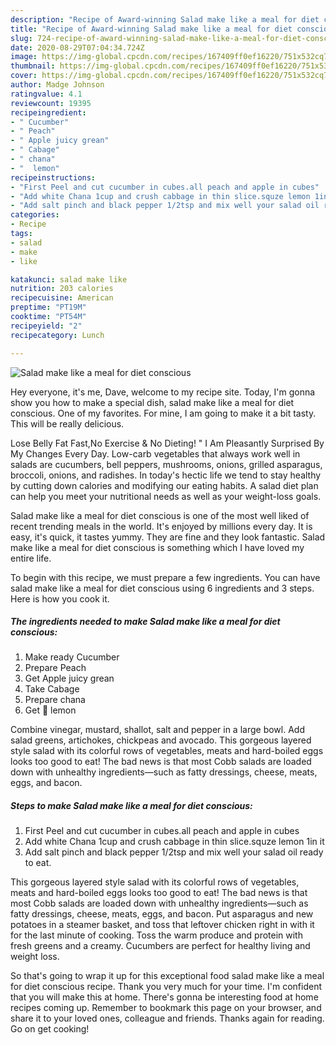 ```yaml
---
description: "Recipe of Award-winning Salad make like a meal for diet conscious"
title: "Recipe of Award-winning Salad make like a meal for diet conscious"
slug: 724-recipe-of-award-winning-salad-make-like-a-meal-for-diet-conscious
date: 2020-08-29T07:04:34.724Z
image: https://img-global.cpcdn.com/recipes/167409ff0ef16220/751x532cq70/salad-make-like-a-meal-for-diet-conscious-recipe-main-photo.jpg
thumbnail: https://img-global.cpcdn.com/recipes/167409ff0ef16220/751x532cq70/salad-make-like-a-meal-for-diet-conscious-recipe-main-photo.jpg
cover: https://img-global.cpcdn.com/recipes/167409ff0ef16220/751x532cq70/salad-make-like-a-meal-for-diet-conscious-recipe-main-photo.jpg
author: Madge Johnson
ratingvalue: 4.1
reviewcount: 19395
recipeingredient:
- " Cucumber"
- " Peach"
- " Apple juicy grean"
- " Cabage"
- " chana"
- "  lemon"
recipeinstructions:
- "First Peel and cut cucumber in cubes.all peach and apple in cubes"
- "Add white Chana 1cup and crush cabbage in thin slice.squze lemon 1in it"
- "Add salt pinch and black pepper 1/2tsp and mix well your salad oil ready to eat."
categories:
- Recipe
tags:
- salad
- make
- like

katakunci: salad make like 
nutrition: 203 calories
recipecuisine: American
preptime: "PT19M"
cooktime: "PT54M"
recipeyield: "2"
recipecategory: Lunch

---
```



![Salad make like a meal for diet conscious](https://img-global.cpcdn.com/recipes/167409ff0ef16220/751x532cq70/salad-make-like-a-meal-for-diet-conscious-recipe-main-photo.jpg)

Hey everyone, it's me, Dave, welcome to my recipe site. Today, I'm gonna show you how to make a special dish, salad make like a meal for diet conscious. One of my favorites. For mine, I am going to make it a bit tasty. This will be really delicious.

Lose Belly Fat Fast,No Exercise &amp; No Dieting! &#34; I Am Pleasantly Surprised By My Changes Every Day. Low-carb vegetables that always work well in salads are cucumbers, bell peppers, mushrooms, onions, grilled asparagus, broccoli, onions, and radishes. In today&#39;s hectic life we tend to stay healthy by cutting down calories and modifying our eating habits. A salad diet plan can help you meet your nutritional needs as well as your weight-loss goals.

Salad make like a meal for diet conscious is one of the most well liked of recent trending meals in the world. It's enjoyed by millions every day. It is easy, it's quick, it tastes yummy. They are fine and they look fantastic. Salad make like a meal for diet conscious is something which I have loved my entire life.


To begin with this recipe, we must prepare a few ingredients. You can have salad make like a meal for diet conscious using 6 ingredients and 3 steps. Here is how you cook it.

<!--inarticleads1-->

##### The ingredients needed to make Salad make like a meal for diet conscious:

1. Make ready  Cucumber
1. Prepare  Peach
1. Get  Apple juicy grean
1. Take  Cabage
1. Prepare  chana
1. Get  🍋 lemon


Combine vinegar, mustard, shallot, salt and pepper in a large bowl. Add salad greens, artichokes, chickpeas and avocado. This gorgeous layered style salad with its colorful rows of vegetables, meats and hard-boiled eggs looks too good to eat! The bad news is that most Cobb salads are loaded down with unhealthy ingredients—such as fatty dressings, cheese, meats, eggs, and bacon. 

<!--inarticleads2-->

##### Steps to make Salad make like a meal for diet conscious:

1. First Peel and cut cucumber in cubes.all peach and apple in cubes
1. Add white Chana 1cup and crush cabbage in thin slice.squze lemon 1in it
1. Add salt pinch and black pepper 1/2tsp and mix well your salad oil ready to eat.


This gorgeous layered style salad with its colorful rows of vegetables, meats and hard-boiled eggs looks too good to eat! The bad news is that most Cobb salads are loaded down with unhealthy ingredients—such as fatty dressings, cheese, meats, eggs, and bacon. Put asparagus and new potatoes in a steamer basket, and toss that leftover chicken right in with it for the last minute of cooking. Toss the warm produce and protein with fresh greens and a creamy. Cucumbers are perfect for healthy living and weight loss. 

So that's going to wrap it up for this exceptional food salad make like a meal for diet conscious recipe. Thank you very much for your time. I'm confident that you will make this at home. There's gonna be interesting food at home recipes coming up. Remember to bookmark this page on your browser, and share it to your loved ones, colleague and friends. Thanks again for reading. Go on get cooking!
